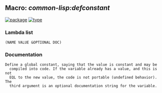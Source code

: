 ## Macro: ***common-lisp:defconstant***
[![package](https://img.shields.io/badge/Package-COMMON--LISP-5f9ea0.svg?style=social&colorA=999999)](../) [![type](https://img.shields.io/badge/Type-Macro-5f9ea0.svg?style=social&colorA=999999)](../#macro) 
### Lambda list
```
(NAME VALUE &OPTIONAL DOC)
```
### Documentation
```
Define a global constant, saying that the value is constant and may be
  compiled into code. If the variable already has a value, and this is not
  EQL to the new value, the code is not portable (undefined behavior). The
  third argument is an optional documentation string for the variable.
```
